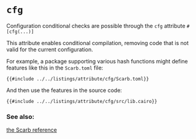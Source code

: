 # `cfg`

Configuration conditional checks are possible through the `cfg` attribute `#[cfg(...)]`

This attribute enables conditional compilation, removing code that is not valid for the current
configuration.

For example, a package supporting various hash functions might define features like this in the
`Scarb.toml` file:

```toml,editable
{{#include ../../listings/attribute/cfg/Scarb.toml}}
```

And then use the features in the source code:

```cairo,editable
{{#include ../../listings/attribute/cfg/src/lib.cairo}}
```

### See also:

[the Scarb reference][ref]

[ref]: https://docs.swmansion.com/scarb/docs/reference/conditional-compilation.html
